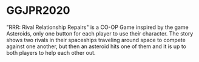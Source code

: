 # GGJPR2020
"RRR: Rival Relationship Repairs" is a CO-OP Game inspired by the game Asteroids, only one button for each player to use their character. The story shows two rivals in their spaceships traveling around space to compete against one another, but then an asteroid hits one of them and it is up to both players to help each other out.
